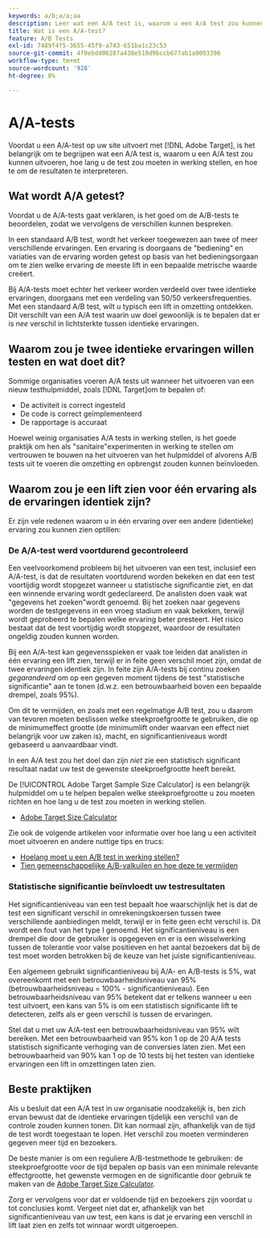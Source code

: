 ```yaml
---
keywords: a/b;a/a;aa
description: Leer wat een A/A test is, waarom u een A/A test zou kunnen willen uitvoeren, hoe lang u de test zou moeten in werking stellen, en hoe te om de resultaten te interpreteren.
title: Wat is een A/A-test?
feature: A/B Tests
exl-id: 7489f4f5-3655-45f9-a743-651ba1c23c53
source-git-commit: 4f0ebdd06287a438e519d9bccb677ab1a9093396
workflow-type: tm+mt
source-wordcount: '928'
ht-degree: 0%

---
```


# A/A-tests

Voordat u een A/A-test op uw site uitvoert met [!DNL Adobe Target], is het belangrijk om te begrijpen wat een A/A test is, waarom u een A/A test zou kunnen uitvoeren, hoe lang u de test zou moeten in werking stellen, en hoe te om de resultaten te interpreteren.

## Wat wordt A/A getest?

Voordat u de A/A-tests gaat verklaren, is het goed om de A/B-tests te beoordelen, zodat we vervolgens de verschillen kunnen bespreken.

In een standaard A/B test, wordt het verkeer toegewezen aan twee of meer verschillende ervaringen. Een ervaring is doorgaans de &quot;bediening&quot; en variaties van de ervaring worden getest op basis van het bedieningsorgaan om te zien welke ervaring de meeste lift in een bepaalde metrische waarde creëert.

Bij A/A-tests moet echter het verkeer worden verdeeld over twee identieke ervaringen, doorgaans met een verdeling van 50/50 verkeersfrequenties. Met een standaard A/B test, wilt u typisch een lift in omzetting ontdekken. Dit verschilt van een A/A test waarin uw doel gewoonlijk is te bepalen dat er is *nee* verschil in lichtsterkte tussen identieke ervaringen.

## Waarom zou je twee identieke ervaringen willen testen en wat doet dit?

Sommige organisaties voeren A/A tests uit wanneer het uitvoeren van een nieuw testhulpmiddel, zoals [!DNL Target]om te bepalen of:

* De activiteit is correct ingesteld
* De code is correct geïmplementeerd
* De rapportage is accuraat

Hoewel weinig organisaties A/A tests in werking stellen, is het goede praktijk om hen als &quot;sanitaire&quot;experimenten in werking te stellen om vertrouwen te bouwen na het uitvoeren van het hulpmiddel of alvorens A/B tests uit te voeren die omzetting en opbrengst zouden kunnen beïnvloeden.

## Waarom zou je een lift zien voor één ervaring als de ervaringen identiek zijn?

Er zijn vele redenen waarom u in één ervaring over een andere (identieke) ervaring zou kunnen zien optillen:

### De A/A-test werd voortdurend gecontroleerd

Een veelvoorkomend probleem bij het uitvoeren van een test, inclusief een A/A-test, is dat de resultaten voortdurend worden bekeken en dat een test voortijdig wordt stopgezet wanneer u statistische significantie ziet, en dat een winnende ervaring wordt gedeclareerd. De analisten doen vaak wat &quot;gegevens het zoeken&quot;wordt genoemd. Bij het zoeken naar gegevens worden de testgegevens in een vroeg stadium en vaak bekeken, terwijl wordt geprobeerd te bepalen welke ervaring beter presteert. Het risico bestaat dat de test voortijdig wordt stopgezet, waardoor de resultaten ongeldig zouden kunnen worden.

Bij een A/A-test kan gegevensspieken er vaak toe leiden dat analisten in één ervaring een lift zien, terwijl er in feite geen verschil moet zijn, omdat de twee ervaringen identiek zijn. In feite zijn A/A-tests bij continu zoeken *gegarandeerd* om op een gegeven moment tijdens de test &quot;statistische significantie&quot; aan te tonen (d.w.z. een betrouwbaarheid boven een bepaalde drempel, zoals 95%).

Om dit te vermijden, en zoals met een regelmatige A/B test, zou u daarom van tevoren moeten beslissen welke steekproefgrootte te gebruiken, die op de minimumeffect grootte (de minimumlift onder waarvan een effect niet belangrijk voor uw zaken is), macht, en significantieniveaus wordt gebaseerd u aanvaardbaar vindt.

In een A/A test zou het doel dan zijn *niet* zie een statistisch significant resultaat nadat uw test de gewenste steekproefgrootte heeft bereikt.

De [!UICONTROL Adobe Target Sample Size Calculator] is een belangrijk hulpmiddel om u te helpen bepalen welke steekproefgrootte u zou moeten richten en hoe lang u de test zou moeten in werking stellen.

* [Adobe Target Size Calculator](/help/main/c-activities/t-test-ab/sample-size-determination.md#section_6B8725BD704C4AFE939EF2A6B6E834E6)

Zie ook de volgende artikelen voor informatie over hoe lang u een activiteit moet uitvoeren en andere nuttige tips en trucs:

* [Hoelang moet u een A/B test in werking stellen?](/help/main/c-activities/t-test-ab/sample-size-determination.md)
* [Tien gemeenschappelijke A/B-valkuilen en hoe deze te vermijden](/help/main/c-activities/t-test-ab/common-ab-testing-pitfalls.md)

### Statistische significantie beïnvloedt uw testresultaten

Het significantieniveau van een test bepaalt hoe waarschijnlijk het is dat de test een significant verschil in omrekeningskoersen tussen twee verschillende aanbiedingen meldt, terwijl er in feite geen echt verschil is. Dit wordt een fout van het type I genoemd. Het significantieniveau is een drempel die door de gebruiker is opgegeven en er is een wisselwerking tussen de tolerantie voor valse positieven en het aantal bezoekers dat bij de test moet worden betrokken bij de keuze van het juiste significantieniveau.

Een algemeen gebruikt significantieniveau bij A/A- en A/B-tests is 5%, wat overeenkomt met een betrouwbaarheidsniveau van 95% (betrouwbaarheidsniveau = 100% - significantieniveau). Een betrouwbaarheidsniveau van 95% betekent dat er telkens wanneer u een test uitvoert, een kans van 5% is om een statistisch significante lift te detecteren, zelfs als er geen verschil is tussen de ervaringen.

Stel dat u met uw A/A-test een betrouwbaarheidsniveau van 95% wilt bereiken. Met een betrouwbaarheid van 95% kon 1 op de 20 A/A tests statistisch significante verhoging van de conversies laten zien. Met een betrouwbaarheid van 90% kan 1 op de 10 tests bij het testen van identieke ervaringen een lift in omzettingen laten zien.

## Beste praktijken

Als u besluit dat een A/A test in uw organisatie noodzakelijk is, ben zich ervan bewust dat de identieke ervaringen tijdelijk een verschil van de controle zouden kunnen tonen. Dit kan normaal zijn, afhankelijk van de tijd de test wordt toegestaan te lopen. Het verschil zou moeten verminderen gegeven meer tijd en bezoekers.

De beste manier is om een reguliere A/B-testmethode te gebruiken: de steekproefgrootte voor de tijd bepalen op basis van een minimale relevante effectgrootte, het gewenste vermogen en de significantie door gebruik te maken van de [Adobe Target Size Calculator](/help/main/c-activities/t-test-ab/sample-size-determination.md#section_6B8725BD704C4AFE939EF2A6B6E834E6).

Zorg er vervolgens voor dat er voldoende tijd en bezoekers zijn voordat u tot conclusies komt. Vergeet niet dat er, afhankelijk van het significantieniveau van uw test, een kans is dat je ervaring een verschil in lift laat zien en zelfs tot winnaar wordt uitgeroepen.
